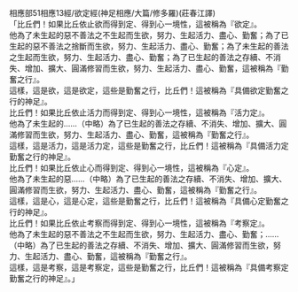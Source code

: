 相應部51相應13經/欲定經(神足相應/大篇/修多羅)(莊春江譯)  
「比丘們！如果比丘依止欲而得到定、得到心一境性，這被稱為『欲定』。  
他為了未生起的惡不善法之不生起而生欲，努力、生起活力、盡心、勤奮；為了已生起的惡不善法之捨斷而生欲，努力、生起活力、盡心、勤奮；為了未生起的善法之生起而生欲，努力、生起活力、盡心、勤奮；為了已生起的善法之存續、不消失、增加、擴大、圓滿修習而生欲，努力、生起活力、盡心、勤奮，這被稱為『勤奮之行』。  
這樣，這是欲，這是欲定，這些是勤奮之行，比丘們！這被稱為『具備欲定勤奮之行的神足』。  
比丘們！如果比丘依止活力而得到定、得到心一境性，這被稱為『活力定』。  
他為了未生起的……（中略）為了已生起的善法之存續、不消失、增加、擴大、圓滿修習而生欲，努力、生起活力、盡心、勤奮，這被稱為『勤奮之行』。  
這樣，這是活力，這是活力定，這些是勤奮之行，比丘們！這被稱為『具備活力定勤奮之行的神足』。  
比丘們！如果比丘依止心而得到定、得到心一境性，這被稱為『心定』。  
他為了未生起的惡……（中略）為了已生起的善法之存續、不消失、增加、擴大、圓滿修習而生欲，努力、生起活力、盡心、勤奮，這被稱為『勤奮之行』。  
這樣，這是心，這是心定，這些是勤奮之行，比丘們！這被稱為『具備心定勤奮之行的神足』。  
比丘們！如果比丘依止考察而得到定、得到心一境性，這被稱為『考察定』。  
他為了未生起的惡不善法之不生起而生欲，努力、生起活力、盡心、勤奮；……（中略）為了已生起的善法之存續、不消失、增加、擴大、圓滿修習而生欲，努力、生起活力、盡心、勤奮，這被稱為『勤奮之行』。  
這樣，這是考察，這是考察定，這些是勤奮之行，比丘們！這被稱為『具備考察定勤奮之行的神足』。」  
  
  
